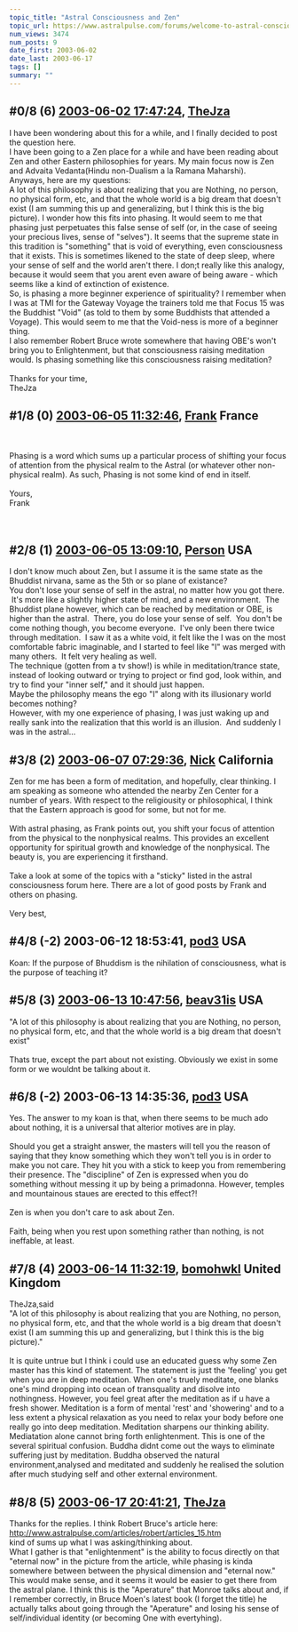 ```yaml
---
topic_title: "Astral Consciousness and Zen"
topic_url: https://www.astralpulse.com/forums/welcome-to-astral-consciousness!/astral-consciousness-and-zen
num_views: 3474
num_posts: 9
date_first: 2003-06-02
date_last: 2003-06-17
tags: []
summary: ""
---
```


## \#0/8 (6) [2003-06-02 17:47:24](https://www.astralpulse.com/forums/index.php?msg=120508), [TheJza](https://www.astralpulse.com/forums/profile/?u=218)  ##
<section>
I have been wondering about this for a while, and I finally decided to post the question here.
<br>
I have been going to a Zen place for a while and have been reading about Zen and other Eastern philosophies for years. My main focus now is Zen and Advaita Vedanta(Hindu non-Dualism a la Ramana Maharshi).
<br>
Anyways, here are my questions:
<br>
A lot of this philosophy is about realizing that you are Nothing, no person, no physical form, etc, and that the whole world is a big dream that doesn't exist (I am summing this up and generalizing, but I think this is the big picture). I wonder how this fits into phasing. It would seem to me that phasing just perpetuates this false sense of self (or, in the case of seeing your precious lives, sense of "selves"). It seems that the supreme state in this tradition is "something" that is void of everything, even consciousness that it exists. This is sometimes likened to the state of deep sleep, where your sense of self and the world aren't there. I don;t really like this analogy, because it would seem that you arent even aware of being aware - which seems like a kind of extinction of existence.
<br>
So, is phasing a more beginner experience of spirituality? I remember when I was at TMI for the Gateway Voyage the trainers told me that Focus 15 was the Buddhist "Void" (as told to them by some Buddhists that attended a Voyage). This would seem to me that the Void-ness is more of a beginner thing.
<br>
I also remember Robert Bruce wrote somewhere that having OBE's won't bring you to Enlightenment, but that consciousness raising meditation would. Is phasing something like this consciousness raising meditation?
<br>
<br>
Thanks for your time,
<br>
TheJza
</section>

## \#1/8 (0) [2003-06-05 11:32:46](https://www.astralpulse.com/forums/index.php?msg=33531), [Frank](https://www.astralpulse.com/forums/profile/?u=359) France ##
<section>
<br>
<br>
Phasing is a word which sums up a particular process of shifting your focus of attention from the physical realm to the Astral (or whatever other non-physical realm). As such, Phasing is not some kind of end in itself.
<br>
<br>
Yours,
<br>
Frank
<br>
<br>
<br>
</section>

## \#2/8 (1) [2003-06-05 13:09:10](https://www.astralpulse.com/forums/index.php?msg=33542), [Person](https://www.astralpulse.com/forums/profile/?u=635) USA ##
<section>
I don't know much about Zen, but I assume it is the same state as the Bhuddist nirvana, same as the 5th or so plane of existance?
<br>
You don't lose your sense of self in the astral, no matter how you got there.  It's more like a slightly higher state of mind, and a new environment.  The Bhuddist plane however, which can be reached by meditation or OBE, is higher than the astral.  There, you do lose your sense of self.  You don't be come nothing though, you become everyone.  I've only been there twice through meditation.  I saw it as a white void, it felt like the I was on the most comfortable fabric imaginable, and I started to feel like "I" was merged with many others.  It felt very healing as well.
<br>
The technique (gotten from a tv show!) is while in meditation/trance state, instead of looking outward or trying to project or find god, look within, and try to find your "inner self," and it should just happen.
<br>
Maybe the philosophy means the ego "I" along with its illusionary world becomes nothing?
<br>
However, with my one experience of phasing, I was just waking up and really sank into the realization that this world is an illusion.  And suddenly I was in the astral...
<br>
</section>

## \#3/8 (2) [2003-06-07 07:29:36](https://www.astralpulse.com/forums/index.php?msg=33808), [Nick](https://www.astralpulse.com/forums/profile/?u=2080) California ##
<section>
Zen for me has been a form of meditation, and hopefully, clear thinking. I am speaking as someone who attended the nearby Zen Center for a number of years. With respect to the religiousity or philosophical, I think that the Eastern approach is good for some, but not for me.
<br>
<br>
With astral phasing, as Frank points out, you shift your focus of attention from the physical to the nonphysical realms. This provides an excellent opportunity for spiritual growth and knowledge of the nonphysical. The beauty is, you are experiencing it firsthand.
<br>
<br>
Take a look at some of the topics with a "sticky" listed in the astral consciousness forum here. There are a lot of good posts by Frank and others on phasing.
<br>
<br>
Very best,
</section>

## \#4/8 (-2) 2003-06-12 18:53:41, [pod3](https://www.astralpulse.com/forums/profile/?u=1409) USA ##
<section>
Koan: If the purpose of Bhuddism is the nihilation of consciousness, what is the purpose of teaching it?
</section>

## \#5/8 (3) [2003-06-13 10:47:56](https://www.astralpulse.com/forums/index.php?msg=34647), [beav31is](https://www.astralpulse.com/forums/profile/?u=2303) USA ##
<section>
"A lot of this philosophy is about realizing that you are Nothing, no person, no physical form, etc, and that the whole world is a big dream that doesn't exist"
<br>
<br>
Thats true, except the part about not existing. Obviously we exist in some form or we wouldnt be talking about it.
</section>

## \#6/8 (-2) 2003-06-13 14:35:36, [pod3](https://www.astralpulse.com/forums/profile/?u=1409) USA ##
<section>
Yes. The answer to my koan is that, when there seems to be much ado about nothing, it is a universal that alterior motives are in play.
<br>
<br>
Should you get a straight answer, the masters will tell you the reason of saying that they know something which they won't tell you is in order to make you not care. They hit you with a stick to keep you from remembering their presence. The "discipline" of Zen is expressed when you do something without messing it up by being a primadonna. However, temples and mountainous staues are erected to this effect?!
<br>
<br>
Zen is when you don't care to ask about Zen.
<br>
<br>
Faith, being when you rest upon something rather than nothing, is not ineffable, at least.
</section>

## \#7/8 (4) [2003-06-14 11:32:19](https://www.astralpulse.com/forums/index.php?msg=34761), [bomohwkl](https://www.astralpulse.com/forums/profile/?u=2036) United Kingdom ##
<section>
TheJza,said
<br>
"A lot of this philosophy is about realizing that you are Nothing, no person, no physical form, etc, and that the whole world is a big dream that doesn't exist (I am summing this up and generalizing, but I think this is the big picture)."
<br>
<br>
It is quite untrue but I think i could use an educated guess why some Zen master has this kind of statement. The statement is just the 'feeling' you get when you are in deep meditation. When one's truely meditate, one blanks one's mind dropping into ocean of transquality and disolve into nothingness. However, you feel great after the meditation as if u have a fresh shower. Meditation is a form of mental 'rest' and 'showering' and to a less extent a physical relaxation as you need to relax your body before one really go into deep meditation. Meditation sharpens our thinking ability. Mediatation alone cannot bring forth enlightenment. This is one of the several spiritual confusion. Buddha didnt come out the ways to eliminate suffering just by meditation. Buddha observed the natural environment,analysed and meditated and suddenly he realised the solution after much studying self and other external environment.
<br>
</section>

## \#8/8 (5) [2003-06-17 20:41:21](https://www.astralpulse.com/forums/index.php?msg=35174), [TheJza](https://www.astralpulse.com/forums/profile/?u=218)  ##
<section>
Thanks for the replies. I think Robert Bruce's article here:
<a class="bbc_link" href="http://www.astralpulse.com/articles/robert/articles_15.htm" rel="noopener" target="_blank">
 http://www.astralpulse.com/articles/robert/articles_15.htm
</a>
<br>
kind of sums up what I was asking/thinking about.
<br>
What I gather is that "enlightenment" is the ability to focus directly on that "eternal now" in the picture from the article, while phasing is kinda somewhere between between the physical dimension and "eternal now."
<br>
This would make sense, and it seems it would be easier to get there from the astral plane. I think this is the "Aperature" that Monroe talks about and, if I remember correctly, in Bruce Moen's latest book (I forget the title) he actually talks about going through the "Aperature" and losing his sense of self/individual identity (or becoming One with evertyhing).
</section>